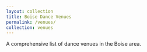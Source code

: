 ```yaml
---
layout: collection
title: Boise Dance Venues
permalink: /venues/
collection: venues
---
```

A comprehensive list of dance venues in the Boise area. 